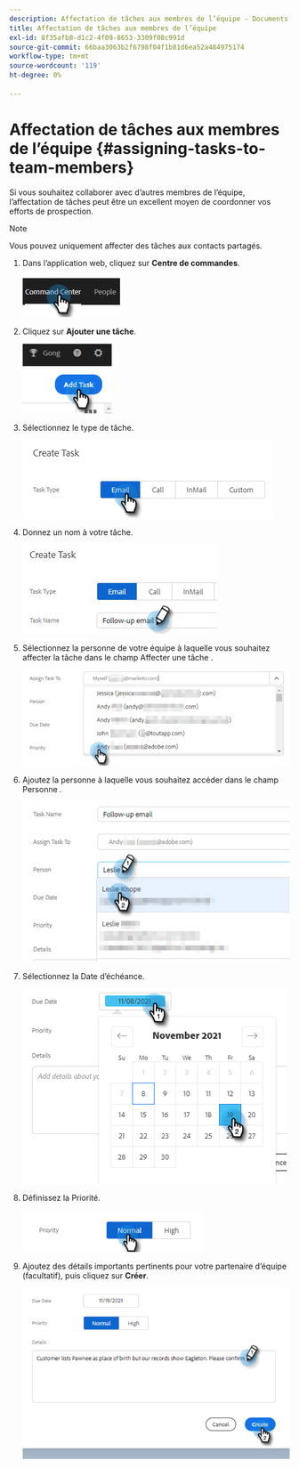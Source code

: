 ```yaml
---
description: Affectation de tâches aux membres de l’équipe - Documents Marketo - Documentation du produit
title: Affectation de tâches aux membres de l’équipe
exl-id: 8f35afb8-d1c2-4f09-8653-3309f08c991d
source-git-commit: 66baa3063b2f6798f04f1b81d6ea52a484975174
workflow-type: tm+mt
source-wordcount: '119'
ht-degree: 0%

---
```


# Affectation de tâches aux membres de l’équipe {#assigning-tasks-to-team-members}

Si vous souhaitez collaborer avec d’autres membres de l’équipe, l’affectation de tâches peut être un excellent moyen de coordonner vos efforts de prospection.

>[!NOTE]
>
>Vous pouvez uniquement affecter des tâches aux contacts partagés.

1. Dans l’application web, cliquez sur **Centre de commandes**.

   ![](assets/assigning-tasks-to-team-members-1.png)

1. Cliquez sur **Ajouter une tâche**.

   ![](assets/assigning-tasks-to-team-members-2.png)

1. Sélectionnez le type de tâche.

   ![](assets/assigning-tasks-to-team-members-3.png)

1. Donnez un nom à votre tâche.

   ![](assets/assigning-tasks-to-team-members-4.png)

1. Sélectionnez la personne de votre équipe à laquelle vous souhaitez affecter la tâche dans le champ Affecter une tâche .

   ![](assets/assigning-tasks-to-team-members-5.png)

1. Ajoutez la personne à laquelle vous souhaitez accéder dans le champ Personne .

   ![](assets/assigning-tasks-to-team-members-6.png)

1. Sélectionnez la Date d’échéance.

   ![](assets/assigning-tasks-to-team-members-7.png)

1. Définissez la Priorité.

   ![](assets/assigning-tasks-to-team-members-8.png)

1. Ajoutez des détails importants pertinents pour votre partenaire d’équipe (facultatif), puis cliquez sur **Créer**.

   ![](assets/assigning-tasks-to-team-members-9.png)

